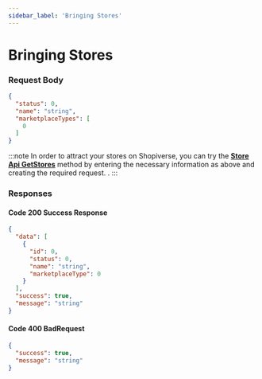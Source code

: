 ```yaml
---
sidebar_label: 'Bringing Stores'
---
```


# Bringing Stores

### Request Body

```json
{
  "status": 0,
  "name": "string",
  "marketplaceTypes": [
    0
  ]
}
```

:::note
In order to attract your stores on Shopiverse, you can try the **[Store Api GetStores](https://api.shopiverse.com/swagger/index.html "Store Api GetStores")** method by entering the necessary information as above and creating the required request. .
:::

### Responses

#### Code 200 Success Response
```json
{
  "data": [
    {
      "id": 0,
      "status": 0,
      "name": "string",
      "marketplaceType": 0
    }
  ],
  "success": true,
  "message": "string"
}
```

#### Code 400 BadRequest
```json
{
  "success": true,
  "message": "string"
}
```
